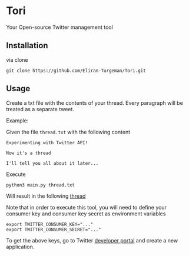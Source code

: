 # Tori

Your Open-source Twitter management tool

## Installation

via clone 

`git clone https://github.com/Eliran-Turgeman/Tori.git`

## Usage

Create a txt file with the contents of your thread.
Every paragraph will be treated as a separate tweet.

Example:

Given the file `thread.txt` with the following content

```
Experimenting with Twitter API!

Now it's a thread

I'll tell you all about it later...
```

Execute

`python3 main.py thread.txt`

Will result in the following [thread](https://twitter.com/_eltur/status/1555823529836306432) 


Note that in order to execute this tool, you will need to define your consumer key and consumer key secret as environment variables

```
export TWITTER_CONSUMER_KEY="..."
export TWITTER_CONSUMER_SECRET="..."
```

To get the above keys, go to Twitter [developer portal](https://developer.twitter.com/en/portal/dashboard) and create a new application.
